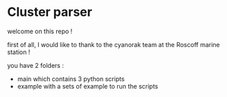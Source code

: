 # Cluster parser 

welcome on this repo !

first of all, I would like to thank to the cyanorak team at the Roscoff marine station !

you have 2 folders :
- main which contains 3 python scripts
- example with a sets of example to run the scripts 
